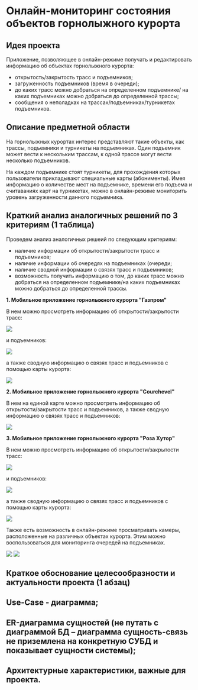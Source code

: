 # Онлайн-мониторинг состояния объектов горнолыжного курорта

## Идея проекта

Приложение, позволяющее в онлайн-режиме получать и редактировать информацию об объектах горнолыжного курорта:

- открытость/закрытость трасс и подъемников;
- загруженность подъемников (время в очереди);
- до каких трасс можно добраться на определенном подъемнике/ на каких подъемниках можно добраться до определенной трассы;
- сообщения о неполадках на трассах/подъемниках/турникетах подъемников.


## Описание предметной области

На горнолыжных курортах интерес представляют такие объекты, как трассы, подъемники и турникеты на подъемниках. Один подъемник может вести к нескольким трассам, к одной трассе могут вести несколько подъемников. 

На каждом подъемнике стоят турникеты, для прохождения которых пользователи прикладывают специальные карты (абонименты). Имея информацию о количестве мест на подъемнике, времени его подъема и считаваниях карт на турникетах, можно в онлайн-режиме мониторить уровень загруженности данного подъемника. 


## Краткий анализ аналогичных решений по 3 критериям (1 таблица)

Проведем анализ аналогичных решеий по следующим критериям:

- наличие информации об открытости/закрытости трасс и подъемников;
- наличие информации об очередях на подъемниках (очереди;
- наличие сводной информации о связях трасс и подъемников;
- возможность получить информацию о том, до каких трасс можно добраться на определенном подъемнике/на каких подъемниках можно добраться до определенной трассы.

**1. Мобильное приложение горнолыжного курорта "Газпром"**

В нем можно просмотреть информацию об открытости/закрытости трасс:

![](analogue_imgs/gslope.png)

и подъемников:

![](analogue_imgs/glift.png)


а также сводную информацию о связях трасс и подъемников с помощью карты курорта:

![](analogue_imgs/gmap.png)


**2. Мобильное приложение горнолыжного курорта "Courchevel"**

В нем на единой карте можно просмотреть информацию об открытости/закрытости трасс и подъемников, а также сводную информацию о связях трасс и подъемников:

![](analogue_imgs/Courchevel.png)


**3. Мобильное приложение горнолыжного курорта "Роза Хутор"**

В нем можно просмотреть информацию об открытости/закрытости трасс:

![](analogue_imgs/rslope.png)

и подъемников:

![](analogue_imgs/rlift.png)


а также сводную информацию о связях трасс и подъемников с помощью карты курорта:

![](analogue_imgs/rmap.png)

Также есть возможность в онлайн-режиме просматривать камеры, расположенные на различных объектах курорта. Этим можно воспользоваться для мониторинга очередей на подъемниках.

![](analogue_imgs/rcamera1.png)
![](analogue_imgs/rcamera2.png)



## Краткое обоснование целесообразности и актуальности проекта (1 абзац)

## Use-Case - диаграмма; 

## ER-диаграмма сущностей (не путать с диаграммой БД – диаграмма сущность-связь не приземлена на конкретную СУБД и показывает сущности системы); 

## Архитектурные характеристики, важные для проекта.
